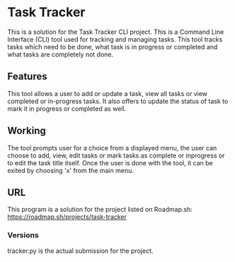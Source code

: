 # Task Tracker

This is a solution for the Task Tracker CLI project. This is a Command Line Interface (CLI) tool used for tracking and managing tasks. This tool tracks tasks which need to be done, what task is in progress or completed and what tasks are completely not done.

## Features
This tool allows a user to add or update a task, view all tasks or view completed or in-progress tasks. It also offers to update the status of task to mark it in progress or completed as well.

## Working
The tool prompts user for a choice from a displayed menu, the user can choose to add, view, edit tasks or mark tasks as complete or inprogress or to edit the task title itself. Once the user is done with the tool, it can be exited by choosing 'x' from the main menu.

## URL
This program is a solution for the project listed on Roadmap.sh: 
https://roadmap.sh/projects/task-tracker

### Versions
tracker.py is the actual submission for the project. 
